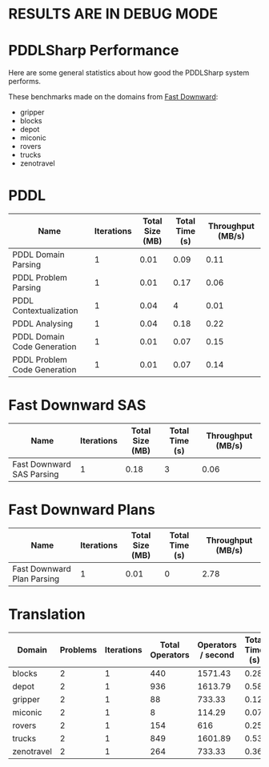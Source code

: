 # RESULTS ARE IN DEBUG MODE
# PDDLSharp Performance
Here are some general statistics about how good the PDDLSharp system performs.


These benchmarks made on the domains from [Fast Downward](https://github.com/aibasel/downward-benchmarks/):
* gripper
* blocks
* depot
* miconic
* rovers
* trucks
* zenotravel

# PDDL
| Name | Iterations | Total Size (MB) | Total Time (s) | Throughput (MB/s) |
| - | - | - | - | - |
| PDDL Domain Parsing | 1 | 0.01 | 0.09 | 0.11 |
| PDDL Problem Parsing | 1 | 0.01 | 0.17 | 0.06 |
| PDDL Contextualization | 1 | 0.04 | 4 | 0.01 |
| PDDL Analysing | 1 | 0.04 | 0.18 | 0.22 |
| PDDL Domain Code Generation | 1 | 0.01 | 0.07 | 0.15 |
| PDDL Problem Code Generation | 1 | 0.01 | 0.07 | 0.14 |


# Fast Downward SAS
| Name | Iterations | Total Size (MB) | Total Time (s) | Throughput (MB/s) |
| - | - | - | - | - |
| Fast Downward SAS Parsing | 1 | 0.18 | 3 | 0.06 |


# Fast Downward Plans
| Name | Iterations | Total Size (MB) | Total Time (s) | Throughput (MB/s) |
| - | - | - | - | - |
| Fast Downward Plan Parsing | 1 | 0.01 | 0 | 2.78 |


# Translation
| Domain | Problems | Iterations | Total Operators | Operators / second | Total Time (s) |
| - | - | - | - | - | - |
| blocks | 2 | 1 | 440 | 1571.43 | 0.28 |
| depot | 2 | 1 | 936 | 1613.79 | 0.58 |
| gripper | 2 | 1 | 88 | 733.33 | 0.12 |
| miconic | 2 | 1 | 8 | 114.29 | 0.07 |
| rovers | 2 | 1 | 154 | 616 | 0.25 |
| trucks | 2 | 1 | 849 | 1601.89 | 0.53 |
| zenotravel | 2 | 1 | 264 | 733.33 | 0.36 |


